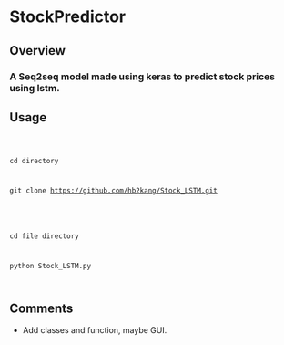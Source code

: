# StockPredictor

## Overview

### A Seq2seq model made using keras to predict stock prices using lstm.

## Usage

<code>

cd directory

git clone https://github.com/hb2kang/Stock_LSTM.git

</code>

<code>

cd file directory

python Stock_LSTM.py

</code>

## Comments

* Add classes and function, maybe GUI.
